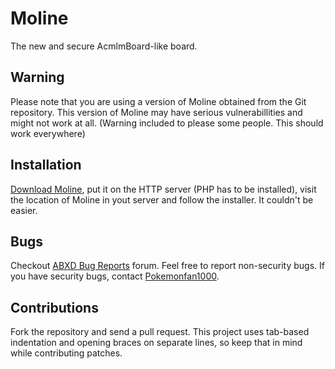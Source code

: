 # Moline

The new and secure AcmlmBoard-like board.

## Warning

Please note that you are using a version of Moline obtained from the Git
repository. This version of Moline may have serious vulnerabillities and
might not work at all. (Warning included to please some people. This should work everywhere)

## Installation

[Download Moline](https://github.com/Pokemonfan1000/Moline), put it
on the HTTP server (PHP has to be installed), visit the location of
Moline in yout server and follow the installer. It couldn't be easier.

## Bugs

Checkout [ABXD Bug Reports](http://radioboard.netor.ga/board/?page=thread&id=52)
forum. Feel free to report non-security bugs. If you have security bugs,
contact [Pokemonfan1000](http://radioboard.netor.ga/board/?page=sendprivate&uid=1).

## Contributions

Fork the repository and send a pull request. This project uses tab-based
indentation and opening braces on separate lines, so keep that in mind while
contributing patches.
